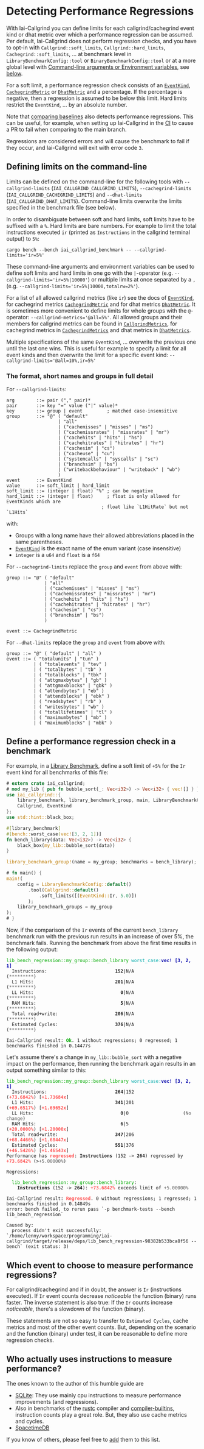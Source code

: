 <!-- markdownlint-disable MD041 MD033 -->

# Detecting Performance Regressions

With Iai-Callgrind you can define limits for each callgrind/cachegrind event
kind or dhat metric over which a performance regression can be assumed. Per
default, Iai-Callgrind does not perform regression checks, and you have to
opt-in with `Callgrind::soft_limits`, `Callgrind::hard_limits`,
`Cachegrind::soft_limits`, ... at benchmark level in
`LibraryBenchmarkConfig::tool` or `BinaryBenchmarkConfig::tool` or at a more
global level with [Command-line arguments or Environment
variables](./cli_and_env/basics.md), see
[below](#defining-limits-on-the-command-line).

For a soft limit, a performance regression check consists of an [`EventKind`],
[`CachegrindMetric`] or [`DhatMetric`] and a percentage. If the percentage is
negative, then a regression is assumed to be below this limit. Hard limits
restrict the `EventKind`, ... by an absolute number.

Note that [comparing baselines](./cli_and_env/baselines.md) also detects
performance regressions. This can be useful, for example, when setting up
Iai-Callgrind in the [CI](./installation/iai_callgrind.md#in-the-github-ci) to
cause a PR to fail when comparing to the main branch.

Regressions are considered errors and will cause the benchmark to fail if they
occur, and Iai-Callgrind will exit with error code `3`.

## Defining limits on the command-line

Limits can be defined on the command-line for the following tools with
`--callgrind-limits` (`IAI_CALLGRIND_CALLGRIND_LIMITS`), `--cachegrind-limits`
(`IAI_CALLGRIND_CACHEGRIND_LIMITS`)  and `--dhat-limits`
(`IAI_CALLGRIND_DHAT_LIMITS`). Command-line limits overwrite the limits
specified in the benchmark file (see below).

In order to disambiguate between soft and hard limits, soft limits have to be
suffixed with a `%`. Hard limits are bare numbers. For example to limit the
total instructions executed `ir` (printed as `Instructions` in the callgrind
terminal output) to `5%`:

```shell
cargo bench --bench iai_callgrind_benchmark -- --callgrind-limits='ir=5%'
```

These command-line arguments and environment variables can be used to define
soft limits and hard limits in one go with the `|`-operator (e.g.
`--callgrind-limits='ir=5%|10000'`) or multiple limits at once separated by a
`,` (e.g. `--callgrind-limits='ir=5%|10000,totalrw=2%'`).

For a list of all allowed callgrind metrics (like `ir`) see the docs of
[`EventKind`], for cachegrind metrics [`CachegrindMetric`] and for dhat metrics
[`DhatMetric`]. It is sometimes more convenient to define limits for whole
groups with the `@`-operator: `--callgrind-metrics='@all=5%'`. All allowed
groups and their members for callgrind metrics can be found in
[`CallgrindMetrics`], for cachegrind metrics in [`CachegrindMetrics`] and dhat
metrics in [`DhatMetrics`].

Multiple specifications of the same `EventKind`, ... overwrite the previous one
until the last one wins. This is useful for example to specify a limit for all
event kinds and then overwrite the limit for a specific event kind:
`--callgrind-limits='@all=10%,ir=5%'`

### The format, short names and groups in full detail

For `--callgrind-limits`:

```text
arg        ::= pair ("," pair)*
pair       ::= key "=" value ("|" value)*
key        ::= group | event         ; matched case-insensitive
group      ::= "@" ( "default"
                   | "all"
                   | ("cachemisses" | "misses" | "ms")
                   | ("cachemissrates" | "missrates" | "mr")
                   | ("cachehits" | "hits" | "hs")
                   | ("cachehitrates" | "hitrates" | "hr")
                   | ("cachesim" | "cs")
                   | ("cacheuse" | "cu")
                   | ("systemcalls" | "syscalls" | "sc")
                   | ("branchsim" | "bs")
                   | ("writebackbehaviour" | "writeback" | "wb")
                   )
event      ::= EventKind
value      ::= soft_limit | hard_limit
soft_limit ::= (integer | float) "%" ; can be negative
hard_limit ::= (integer | float)     ; float is only allowed for EventKinds which are
                                   ; float like `L1HitRate` but not `L1Hits`
```

with:

* Groups with a long name have their allowed abbreviations placed in the same
  parentheses.
* [`EventKind`] is the exact name of the enum variant (case insensitive)
* `integer` is a `u64` and `float` is a `f64`

For `--cachegrind-limits` replace the `group` and `event` from above with:

```text
group ::= "@" ( "default"
              | "all"
              | ("cachemisses" | "misses" | "ms")
              | ("cachemissrates" | "missrates" | "mr")
              | ("cachehits" | "hits" | "hs")
              | ("cachehitrates" | "hitrates" | "hr")
              | ("cachesim" | "cs")
              | ("branchsim" | "bs")
              )

event ::= CachegrindMetric
```

For `--dhat-limits` replace the `group` and `event` from above with:

```text
group ::= "@" ( "default" | "all" )
event ::= ( "totalunits" | "tun" )
          | ( "totalevents" | "tev" )
          | ( "totalbytes" | "tb" )
          | ( "totalblocks" | "tbk" )
          | ( "attgmaxbytes" | "gb" )
          | ( "attgmaxblocks" | "gbk" )
          | ( "attendbytes" | "eb" )
          | ( "attendblocks" | "ebk" )
          | ( "readsbytes" | "rb" )
          | ( "writesbytes" | "wb" )
          | ( "totallifetimes" | "tl" )
          | ( "maximumbytes" | "mb" )
          | ( "maximumblocks" | "mbk" )
```

## Define a performance regression check in a benchmark

For example, in a [Library
Benchmark](./benchmarks/library_benchmarks/configuration.md), define a soft
limit of `+5%` for the `Ir` event kind for all benchmarks of this file:

```rust
# extern crate iai_callgrind;
# mod my_lib { pub fn bubble_sort(_: Vec<i32>) -> Vec<i32> { vec![] } }
use iai_callgrind::{
    library_benchmark, library_benchmark_group, main, LibraryBenchmarkConfig,
    Callgrind, EventKind
};
use std::hint::black_box;

#[library_benchmark]
#[bench::worst_case(vec![3, 2, 1])]
fn bench_library(data: Vec<i32>) -> Vec<i32> {
    black_box(my_lib::bubble_sort(data))
}

library_benchmark_group!(name = my_group; benchmarks = bench_library);

# fn main() {
main!(
    config = LibraryBenchmarkConfig::default()
        .tool(Callgrind::default()
            .soft_limits([(EventKind::Ir, 5.0)])
        );
    library_benchmark_groups = my_group
);
# }
```

Now, if the comparison of the `Ir` events of the current `bench_library`
benchmark run with the previous run results in an increase of over 5%, the
benchmark fails. Running the benchmark from above the first time results in the
following output:

<pre><code class="hljs"><span style="color:#0A0">lib_bench_regression::my_group::bench_library</span> <span style="color:#0AA">worst_case</span><span style="color:#0AA">:</span><b><span style="color:#00A">vec! [3, 2, 1]</span></b>
<span style="color:#555">  </span>Instructions:                         <b>152</b>|N/A                  (<span style="color:#555">*********</span>)
<span style="color:#555">  </span>L1 Hits:                              <b>201</b>|N/A                  (<span style="color:#555">*********</span>)
<span style="color:#555">  </span>LL Hits:                                <b>0</b>|N/A                  (<span style="color:#555">*********</span>)
<span style="color:#555">  </span>RAM Hits:                               <b>5</b>|N/A                  (<span style="color:#555">*********</span>)
<span style="color:#555">  </span>Total read+write:                     <b>206</b>|N/A                  (<span style="color:#555">*********</span>)
<span style="color:#555">  </span>Estimated Cycles:                     <b>376</b>|N/A                  (<span style="color:#555">*********</span>)

Iai-Callgrind result: <b><span style="color:#0A0">Ok</span></b>. 1 without regressions; 0 regressed; 1 benchmarks finished in 0.14477s</code></pre>

Let's assume there's a change in `my_lib::bubble_sort` with a negative impact on
the performance, then running the benchmark again results in an output something
similar to this:

<pre><code class="hljs"><span style="color:#0A0">lib_bench_regression::my_group::bench_library</span> <span style="color:#0AA">worst_case</span><span style="color:#0AA">:</span><b><span style="color:#00A">vec! [3, 2, 1]</span></b>
<span style="color:#555">  </span>Instructions:                         <b>264</b>|152                  (<b><span style="color:#F55">+73.6842%</span></b>) [<b><span style="color:#F55">+1.73684x</span></b>]
<span style="color:#555">  </span>L1 Hits:                              <b>341</b>|201                  (<b><span style="color:#F55">+69.6517%</span></b>) [<b><span style="color:#F55">+1.69652x</span></b>]
<span style="color:#555">  </span>LL Hits:                                <b>0</b>|0                    (<span style="color:#555">No change</span>)
<span style="color:#555">  </span>RAM Hits:                               <b>6</b>|5                    (<b><span style="color:#F55">+20.0000%</span></b>) [<b><span style="color:#F55">+1.20000x</span></b>]
<span style="color:#555">  </span>Total read+write:                     <b>347</b>|206                  (<b><span style="color:#F55">+68.4466%</span></b>) [<b><span style="color:#F55">+1.68447x</span></b>]
<span style="color:#555">  </span>Estimated Cycles:                     <b>551</b>|376                  (<b><span style="color:#F55">+46.5426%</span></b>) [<b><span style="color:#F55">+1.46543x</span></b>]
Performance has <b><span style="color:#F55">regressed</span></b>: <b>Instructions</b> (152 -> <b>264</b>) regressed by <b><span style="color:#F55">+73.6842%</span></b> (><span style="color:#555">+5.00000%</span>)

Regressions:

  <span style="color:#0A0">lib_bench_regression::my_group::bench_library</span>:
    <b>Instructions</b> (152 -> <b>264</b>): <b><span style="color:#F55">+73.6842</span></b><b><span style="color:#F55">%</span></b> exceeds limit of <span style="color:#555">+5.00000</span><span style="color:#555">%</span>

Iai-Callgrind result: <b><span style="color:#F55">Regressed</span></b>. 0 without regressions; 1 regressed; 1 benchmarks finished in 0.14849s
error: bench failed, to rerun pass `-p benchmark-tests --bench lib_bench_regression`

Caused by:
  process didn't exit successfully: `/home/lenny/workspace/programming/iai-callgrind/target/release/deps/lib_bench_regression-98382b533bca8f56 --bench` (exit status: 3)</code></pre>

## Which event to choose to measure performance regressions?

For callgrind/cachegrind and if in doubt, the answer is `Ir` (instructions
executed). If `Ir` event counts decrease *noticeable* the function (binary) runs
faster. The inverse statement is also true: If the `Ir` counts increase
*noticeable*, there's a slowdown of the function (binary).

These statements are not so easy to transfer to `Estimated Cycles`, cache
metrics and most of the other event counts. But, depending on the scenario and
the function (binary) under test, it can be reasonable to define more regression
checks.

## Who actually uses instructions to measure performance?

The ones known to the author of this humble guide are

* [SQLite](https://sqlite.org/cpu.html#performance_measurement): They use mainly
  cpu instructions to measure performance improvements (and regressions).
* Also in benchmarks of the [rustc](https://github.com/rust-lang/rustc-perf)
  compiler and
  [compiler-builtins](https://github.com/rust-lang/compiler-builtins),
  instruction counts play a great role. But, they also use cache metrics and
  cycles.
* [SpacetimeDB](https://github.com/clockworklabs/SpacetimeDB)

If you know of others, please feel free to
[add](https://github.com/iai-callgrind/iai-callgrind/blob/5bec95ee37330954916ea29e7a7dc40ca62bc454/docs/src/regressions.md)
them to this list.

[`EventKind`]: https://docs.rs/iai-callgrind/latest/iai_callgrind/enum.EventKind.html
[`CallgrindMetrics`]: https://docs.rs/iai-callgrind/latest/iai_callgrind/enum.CallgrindMetrics.html
[`CachegrindMetric`]: https://docs.rs/iai-callgrind/latest/iai_callgrind/enum.CachegrindMetric.html
[`CachegrindMetrics`]: https://docs.rs/iai-callgrind/latest/iai_callgrind/enum.CachegrindMetrics.html
[`DhatMetric`]: https://docs.rs/iai-callgrind/latest/iai_callgrind/enum.DhatMetric.html
[`DhatMetrics`]: https://docs.rs/iai-callgrind/latest/iai_callgrind/enum.DhatMetrics.html
